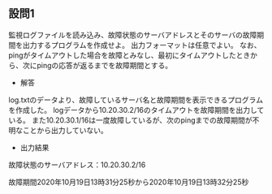 ## 設問1

監視ログファイルを読み込み、故障状態のサーバアドレスとそのサーバの故障期間を出力するプログラムを作成せよ。
出力フォーマットは任意でよい。
なお、pingがタイムアウトした場合を故障とみなし、最初にタイムアウトしたときから、次にpingの応答が返るまでを故障期間とする。

- 解答

log.txtのデータより、故障しているサーバ名と故障期間を表示できるプログラムを作成した。
logデータから10.20.30.2/16のタイムアウトを故障期間を出力している。
また10.20.30.1/16は一度故障しているが、次のpingまでの故障期間が不明なことから出力していない。

- 出力結果

故障状態のサーバアドレス：10.20.30.2/16

故障期間2020年10月19日13時31分25秒から2020年10月19日13時32分25秒
